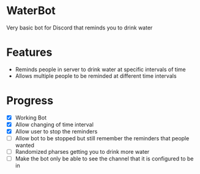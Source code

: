 # WaterBot
Very basic bot for Discord that reminds you to drink water

# Features
- Reminds people in server to drink water at specific intervals of time
- Allows multiple people to be reminded at different time intervals

# Progress
- [x] Working Bot
- [x] Allow changing of time interval
- [x] Allow user to stop the reminders
- [ ] Allow bot to be stopped but still remember the reminders that people wanted
- [ ] Randomized pharses getting you to drink more water
- [ ] Make the bot only be able to see the channel that it is configured to be in
